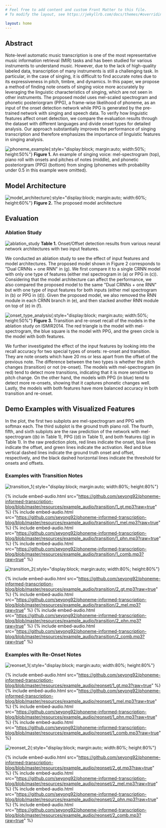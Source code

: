 ```yaml
---
# Feel free to add content and custom Front Matter to this file.
# To modify the layout, see https://jekyllrb.com/docs/themes/#overriding-theme-defaults

layout: home
---
```


## Abstract

Note-level automatic music transcription is one of the most representative music information retrieval (MIR) tasks and has been studied for various instruments to understand music. However, due to the lack of high-quality labeled data, transcription of many instruments is still a challenging task. In particular, in the case of singing, it is difficult to find accurate notes due to its expressiveness in pitch, timbre, and dynamics. In this paper, we propose a method of finding note onsets of singing voice more accurately by leveraging the linguistic characteristics of singing, which are not seen in other instruments. The proposed model uses mel-scaled spectrogram and phonetic posteriorgram (PPG), a frame-wise likelihood of phoneme, as an input of the onset detection network while PPG is generated by the pre-trained network with singing and speech data. To verify how linguistic features affect onset detection, we compare the evaluation results through the dataset with different languages and divide onset types for detailed analysis. Our approach substantially improves the performance of singing transcription and therefore emphasizes the importance of linguistic features in singing analysis.

![phoneme_example](resources/phoneme_example.png){:style="display:block; margin:auto; width:50%; height:50%"}
**Figure 1.** An example of singing voice: mel-spectrogram (top), piano roll with onsets and pitches of notes (middle), and phonetic posteriorgram (PPG) (bottom) from singing (phonemes with probability under 0.5 in this example were omitted).

## Model Architecture

![model_architecture](resources/model_architecture.png){:style="display:block; margin:auto; width:60%; height:60%"}
**Figure 2.** The proposed model architecture

## Evaluation

### Ablation Study

![ablation_study](resources/ablation_study.png)
**Table 1.** Onset/Offset detection results from various neural network architectures with two input features.

We conducted an ablation study to see the effect of input features and model architectures. The proposed model shown in Figure 2 corresponds to "Dual CRNNs + one RNN" in (g). We first compare it to a single CRNN model with only one type of features (either mel spectrogram in (a) or PPG in (c)). Considering that the model architecture can affect the performance, we also compared the proposed model to the same "Dual CRNNs + one RNN" but with one type of input features for both inputs (either mel spectrogram in (b) or PPG in (d)). Given the proposed model, we also removed the RNN module in each CRNN branch in (e), and then stacked another RNN module on top of (e) in (f).

![onset_type_analysis](resources/onset_type_analysis.png){:style="display:block; margin:auto; width:50%; height:50%"}
**Figure 3.** Transition and re-onset recall of the models in the ablation study on ISMIR2014. The red triangle is the model with mel-spectrogram, the blue square is the model with PPG, and the green circle is the model with both features.

We further investigated the effect of the input features by looking into the recall accuracy for two special types of onsets: re-onset and transition. They are note onsets which have 20 ms or less apart from the offset of the previous note. The difference between the two types is whether the pitch changes (transition) or not (re-onset). The models with mel-spectrogram (in red) tend to detect more transitions, indicating that it is more sensitive to pitch change. On the other hand, the models with PPG (in blue) tend to detect more re-onsets, showing that it captures phonetic changes well. Lastly, the models with both features have more balanced accuracy in both transition and re-onset.

## Demo Examples with Visualized Features

In the plot, the first two subplots are mel-spectrogram and PPG with softmax each. The third subplot is the ground truth piano roll. The fourth, fifth, and sixth subplots are the raw prediction of the network with mel-spectrogram ((b) in Table 1), PPG ((d) in Table 1), and both features ((g) in Table 1). In the raw prediction plots, red lines indicate the onset, blue lines indicate the offset, and green lines indicate the activation. Red and blue vertical dashed lines indicate the ground truth onset and offset, respectively, and the black dashed horizontal lines indicate the threshold for onsets and offsets.

### Examples with Transition Notes

![transition_1](resources/example_plot/transition/1.png){:style="display:block; margin:auto; width:80%; height:80%"}

{% include embed-audio.html src="https://github.com/seyong92/phoneme-informed-transcription-blog/blob/master/resources/example_audio/transition/1_gt.mp3?raw=true" %}
{% include embed-audio.html src="https://github.com/seyong92/phoneme-informed-transcription-blog/blob/master/resources/example_audio/transition/1_mel.mp3?raw=true" %}
{% include embed-audio.html src="https://github.com/seyong92/phoneme-informed-transcription-blog/blob/master/resources/example_audio/transition/1_phn.mp3?raw=true" %}
{% include embed-audio.html src="https://github.com/seyong92/phoneme-informed-transcription-blog/blob/master/resources/example_audio/transition/1_comb.mp3?raw=true" %}

![transition_2](resources/example_plot/transition/2.png){:style="display:block; margin:auto; width:80%; height:80%"}

{% include embed-audio.html src="https://github.com/seyong92/phoneme-informed-transcription-blog/blob/master/resources/example_audio/transition/2_gt.mp3?raw=true" %}
{% include embed-audio.html src="https://github.com/seyong92/phoneme-informed-transcription-blog/blob/master/resources/example_audio/transition/2_mel.mp3?raw=true" %}
{% include embed-audio.html src="https://github.com/seyong92/phoneme-informed-transcription-blog/blob/master/resources/example_audio/transition/2_phn.mp3?raw=true" %}
{% include embed-audio.html src="https://github.com/seyong92/phoneme-informed-transcription-blog/blob/master/resources/example_audio/transition/2_comb.mp3?raw=true" %}

### Examples with Re-Onset Notes

![reonset_1](resources/example_plot/reonset/1.png){:style="display:block; margin:auto; width:80%; height:80%"}

{% include embed-audio.html src="https://github.com/seyong92/phoneme-informed-transcription-blog/blob/master/resources/example_audio/reonset/1_gt.mp3?raw=true" %}
{% include embed-audio.html src="https://github.com/seyong92/phoneme-informed-transcription-blog/blob/master/resources/example_audio/reonset/1_mel.mp3?raw=true" %}
{% include embed-audio.html src="https://github.com/seyong92/phoneme-informed-transcription-blog/blob/master/resources/example_audio/reonset/1_phn.mp3?raw=true" %}
{% include embed-audio.html src="https://github.com/seyong92/phoneme-informed-transcription-blog/blob/master/resources/example_audio/reonset/1_comb.mp3?raw=true" %}

![reonset_2](resources/example_plot/reonset/1.png){:style="display:block; margin:auto; width:80%; height:80%"}

{% include embed-audio.html src="https://github.com/seyong92/phoneme-informed-transcription-blog/blob/master/resources/example_audio/reonset/2_gt.mp3?raw=true" %}
{% include embed-audio.html src="https://github.com/seyong92/phoneme-informed-transcription-blog/blob/master/resources/example_audio/reonset/2_mel.mp3?raw=true" %}
{% include embed-audio.html src="https://github.com/seyong92/phoneme-informed-transcription-blog/blob/master/resources/example_audio/reonset/2_phn.mp3?raw=true" %}
{% include embed-audio.html src="https://github.com/seyong92/phoneme-informed-transcription-blog/blob/master/resources/example_audio/reonset/2_comb.mp3?raw=true" %}
